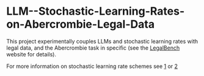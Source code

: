 # LLM--Stochastic-Learning-Rates-on-Abercrombie-Legal-Data

This project experimentally couples LLMs and stochastic learning rates with legal data, and the Abercrombie task in specific (see the [LegalBench](https://github.com/HazyResearch/legalbench) website for details).

For more information on stochastic learning rate schemes see [1](https://arxiv.org/pdf/2110.10710.pdf) or [2]([https://arxiv.org/pdf/2110.10710.pdf](https://ieeexplore.ieee.org/abstract/document/9809984)https://ieeexplore.ieee.org/abstract/document/9809984) 
